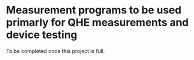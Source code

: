 # Measurement programs to be used primarly for QHE measurements and device testing

To be completed once this project is full.
